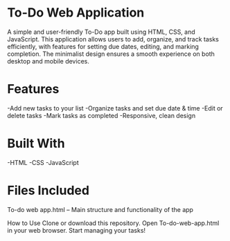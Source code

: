 # To-Do Web Application
A simple and user-friendly To-Do app built using HTML, CSS, and JavaScript. This application allows users to add, organize, and track tasks efficiently, with features for setting due dates, editing, and marking completion. The minimalist design ensures a smooth experience on both desktop and mobile devices.

# Features
-Add new tasks to your list
-Organize tasks and set due date & time
-Edit or delete tasks
-Mark tasks as completed
-Responsive, clean design

# Built With
-HTML
-CSS
-JavaScript

# Files Included
To-do web app.html – Main structure and functionality of the app

How to Use
Clone or download this repository.
Open To-do-web-app.html in your web browser.
Start managing your tasks!
